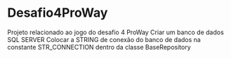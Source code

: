 # Desafio4ProWay
Projeto relacionado ao jogo do desafio 4 ProWay
Criar um banco de dados SQL SERVER
Colocar a STRING de conexão do banco de dados na constante STR_CONNECTION dentro da classe BaseRepository
